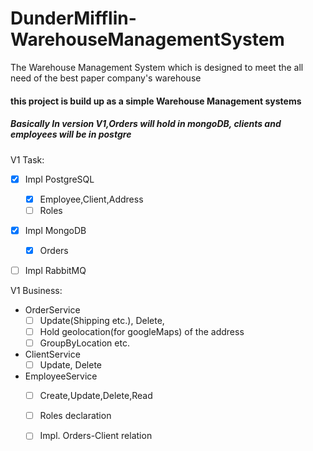 # DunderMifflin-WarehouseManagementSystem
The Warehouse Management System which is designed to meet the all need of the best paper company's warehouse
#### this project is build up as a simple Warehouse Management systems
##### Basically In version V1,Orders will hold in mongoDB, clients and employees will be in postgre

V1 Task:
- [X] Impl PostgreSQL
  - [X] Employee,Client,Address
  - [ ] Roles
- [X] Impl MongoDB
  - [X] Orders
- [ ] Impl RabbitMQ


V1 Business:
- OrderService
  - [ ] Update(Shipping etc.), Delete,
  - [ ] Hold geolocation(for googleMaps) of the address
  - [ ] GroupByLocation etc.
- ClientService
  - [ ] Update, Delete
- EmployeeService
  - [ ] Create,Update,Delete,Read
  - [ ] Roles declaration
  - [ ] Impl. Orders-Client relation






